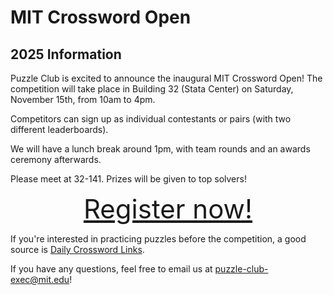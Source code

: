 # MIT Crossword Open

<!-- ## Information

The 2025 MIT Logic Puzzle Open has concluded.

## Archives

- [2025 MIT Logic Puzzle Open](2025/index.html)
- [2024 MIT Logic Puzzle Open](2024/index.html)
- [2023 MIT Logic Puzzle Open](2023/index.html)
-->

## 2025 Information

Puzzle Club is excited to announce the inaugural MIT Crossword Open! The competition will take place in Building 32 (Stata Center) on Saturday, November 15th, from 10am to 4pm.

Competitors can sign up as individual contestants or pairs (with two different leaderboards).

We will have a lunch break around 1pm, with team rounds and an awards ceremony afterwards.

Please meet at 32-141. Prizes will be given to top solvers!

<div style="font-size: 3em; text-align: center;">
<a href="https://forms.gle/iXT3HpQLgqcQbeH48">Register now!</a>
</div>

If you're interested in practicing puzzles before the competition, a good source is [Daily Crossword Links](https://dailycrosswordlinks.com/).

If you have any questions, feel free to email us at puzzle-club-exec@mit.edu!
